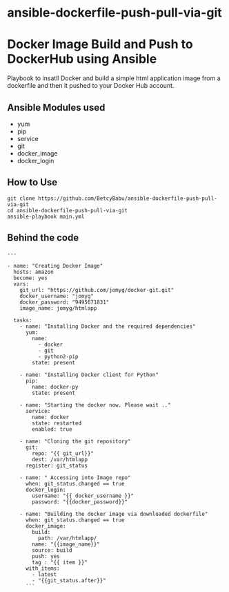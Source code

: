 # ansible-dockerfile-push-pull-via-git

# Docker Image Build and Push to DockerHub using Ansible

Playbook to insatll Docker and build a simple html application image from a dockerfile and then it pushed to your  Docker Hub account.

## Ansible Modules used

- yum
- pip
- service
- git
- docker_image
- docker_login


## How to Use

```
git clone https://github.com/BetcyBabu/ansible-dockerfile-push-pull-via-git
cd ansible-dockerfile-push-pull-via-git
ansible-playbook main.yml
```


## Behind the code

```
---

- name: "Creating Docker Image"
  hosts: amazon
  become: yes
  vars:
    git_url: "https://github.com/jomyg/docker-git.git"
    docker_username: "jomyg"
    docker_password: "9495671831"
    image_name: jomyg/htmlapp

  tasks:
    - name: "Installing Docker and the required dependencies"
      yum:
        name:
          - docker
          - git
          - python2-pip
        state: present

    - name: "Installing Docker client for Python"
      pip:
        name: docker-py
        state: present

    - name: "Starting the docker now. Please wait .."
      service:
        name: docker
        state: restarted
        enabled: true

    - name: "Cloning the git repository"
      git:
        repo: "{{ git_url}}"
        dest: /var/htmlapp
      register: git_status

    - name: " Accessing into Image repo"
      when: git_status.changed == true
      docker_login:
        username: "{{ docker_username }}"
        password: "{{docker_password}}"

    - name: "Building the docker image via downloaded dockerfile"
      when: git_status.changed == true
      docker_image:
        build:
          path: /var/htmlapp/
        name: "{{image_name}}"
        source: build
        push: yes
        tag : "{{ item }}"
      with_items:
        - latest
        - "{{git_status.after}}"
      ```
